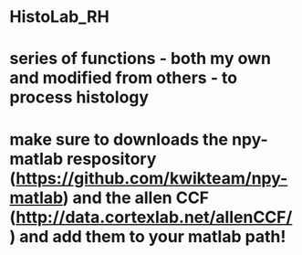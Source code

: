 # HistoLab_RH

# series of functions - both my own and modified from others - to process histology
# make sure to downloads the npy-matlab respository (https://github.com/kwikteam/npy-matlab) and the allen CCF (http://data.cortexlab.net/allenCCF/) and add them to your matlab path!
